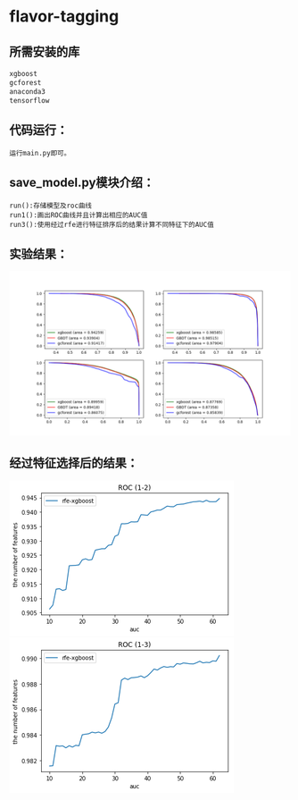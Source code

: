 flavor-tagging
====================
所需安装的库
--------------------
	xgboost
	gcforest
	anaconda3
	tensorflow
	
代码运行：
-------------------
	运行main.py即可。

save_model.py模块介绍：
-------------------
	run():存储模型及roc曲线
	run1():画出ROC曲线并且计算出相应的AUC值
	run3():使用经过rfe进行特征排序后的结果计算不同特征下的AUC值

实验结果：
------------------
![](https://github.com/Deermini/flavor-tagging/blob/master/picture/3.png)
		

经过特征选择后的结果：
------------------
![](https://github.com/Deermini/flavor-tagging/blob/master/feature_selection_result/1-2.png)
![](https://github.com/Deermini/flavor-tagging/blob/master/feature_selection_result/1-3.png)



